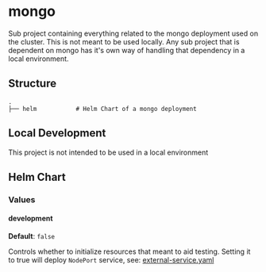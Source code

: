 # mongo

Sub project containing everything related to the mongo deployment used on the cluster.
This is not meant to be used locally. Any sub project that is dependent on mongo has it's own way of handling that dependency in a local environment.

## Structure

```
.
├── helm           # Helm Chart of a mongo deployment
```

## Local Development

This project is not intended to be used in a local environment

## Helm Chart

### Values

#### development

**Default**: `false`

Controls whether to initialize resources that meant to aid testing. Setting it to true will deploy `NodePort` service, see: [external-service.yaml](./helm/templates/external-service.yaml)